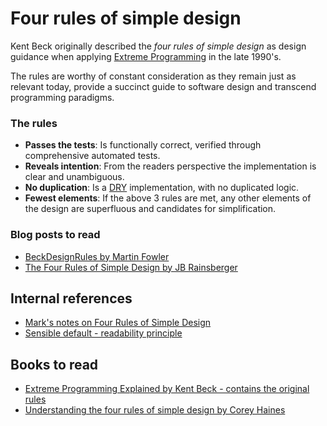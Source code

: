 # Four rules of simple design  
Kent Beck originally described the *four rules of simple design* as design guidance when applying [Extreme Programming](https://en.wikipedia.org/wiki/Extreme_programming) in the late 1990's.

The rules are worthy of constant consideration as they remain just as relevant today, provide a succinct guide to software design and transcend programming paradigms.

### The rules
- **Passes the tests**: Is functionally correct, verified through comprehensive automated tests.
- **Reveals intention**: From the readers perspective the implementation is clear and unambiguous.
- **No duplication**: Is a [DRY](https://en.wikipedia.org/wiki/Don%27t_repeat_yourself) implementation, with no duplicated logic.
- **Fewest elements**: If the above 3 rules are met, any other elements of the design are superfluous and candidates for simplification.

### Blog posts to read
- [BeckDesignRules by Martin Fowler](https://martinfowler.com/bliki/BeckDesignRules.html)  
- [The Four Rules of Simple Design by JB Rainsberger](http://blog.jbrains.ca/permalink/the-four-elements-of-simple-design)  

## Internal references
- [Mark's notes on Four Rules of Simple Design](http://blog.markpearl.co.za/Four-Rules-of-Simple-Design)  
- [Sensible default - readability principle](https://github.com/MYOB-Technology/platform-sensible-defaults/blob/master/principles.md#readability-principle)  

## Books to read
- [Extreme Programming Explained by Kent Beck - contains the original rules](https://www.amazon.com/Extreme-Programming-Explained-Embrace-Change/dp/0321278658)
- [Understanding the four rules of simple design by Corey Haines](https://leanpub.com/4rulesofsimpledesign)
